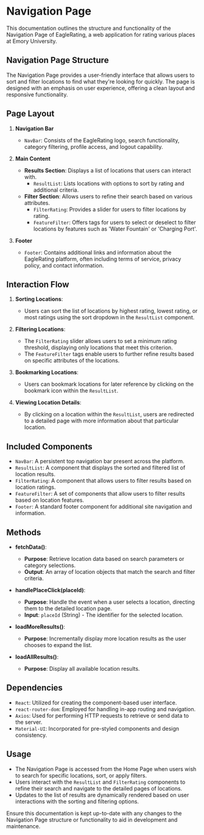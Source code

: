 # Navigation Page

This documentation outlines the structure and functionality of the Navigation Page of EagleRating, a web application for rating various places at Emory University.

## Navigation Page Structure

The Navigation Page provides a user-friendly interface that allows users to sort and filter locations to find what they're looking for quickly. The page is designed with an emphasis on user experience, offering a clean layout and responsive functionality.

## Page Layout

1. **Navigation Bar**
    - `NavBar`: Consists of the EagleRating logo, search functionality, category filtering, profile access, and logout capability.

2. **Main Content**
    - **Results Section**: Displays a list of locations that users can interact with.
        - `ResultList`: Lists locations with options to sort by rating and additional criteria.
    - **Filter Section**: Allows users to refine their search based on various attributes.
        - `FilterRating`: Provides a slider for users to filter locations by rating.
        - `FeatureFilter`: Offers tags for users to select or deselect to filter locations by features such as 'Water Fountain' or 'Charging Port'.

3. **Footer**
    - `Footer`: Contains additional links and information about the EagleRating platform, often including terms of service, privacy policy, and contact information.

## Interaction Flow

1. **Sorting Locations**:
    - Users can sort the list of locations by highest rating, lowest rating, or most ratings using the sort dropdown in the `ResultList` component.

2. **Filtering Locations**:
    - The `FilterRating` slider allows users to set a minimum rating threshold, displaying only locations that meet this criterion.
    - The `FeatureFilter` tags enable users to further refine results based on specific attributes of the locations.

3. **Bookmarking Locations**:
    - Users can bookmark locations for later reference by clicking on the bookmark icon within the `ResultList`.

4. **Viewing Location Details**:
    - By clicking on a location within the `ResultList`, users are redirected to a detailed page with more information about that particular location.

## Included Components

- `NavBar`: A persistent top navigation bar present across the platform.
- `ResultList`: A component that displays the sorted and filtered list of location results.
- `FilterRating`: A component that allows users to filter results based on location ratings.
- `FeatureFilter`: A set of components that allow users to filter results based on location features.
- `Footer`: A standard footer component for additional site navigation and information.

## Methods

- **fetchData()**:
    - **Purpose**: Retrieve location data based on search parameters or category selections.
    - **Output**: An array of location objects that match the search and filter criteria.

- **handlePlaceClick(placeId)**:
    - **Purpose**: Handle the event when a user selects a location, directing them to the detailed location page.
    - **Input**: `placeId` (String) - The identifier for the selected location.

- **loadMoreResults()**:
    - **Purpose**: Incrementally display more location results as the user chooses to expand the list.

- **loadAllResults()**:
    - **Purpose**: Display all available location results.

## Dependencies

- `React`: Utilized for creating the component-based user interface.
- `react-router-dom`: Employed for handling in-app routing and navigation.
- `Axios`: Used for performing HTTP requests to retrieve or send data to the server.
- `Material-UI`: Incorporated for pre-styled components and design consistency.

## Usage

- The Navigation Page is accessed from the Home Page when users wish to search for specific locations, sort, or apply filters.
- Users interact with the `ResultList` and `FilterRating` components to refine their search and navigate to the detailed pages of locations.
- Updates to the list of results are dynamically rendered based on user interactions with the sorting and filtering options.

Ensure this documentation is kept up-to-date with any changes to the Navigation Page structure or functionality to aid in development and maintenance.
